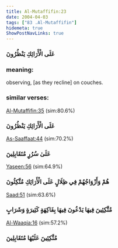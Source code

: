 ```yaml
---
title: Al-Mutaffifin:23
date: 2004-04-03
tags: ["83 .Al-Mutaffifin"]
hidemeta: true 
ShowPostNavLinks: true 
---
```

### عَلَى الْأَرَائِكِ يَنْظُرُونَ
### meaning: 
observing, [as they recline] on couches.
### similar verses: 

[Al-Mutaffifin:35](/83/35) (sim:80.6%)

### عَلَى الْأَرَائِكِ يَنْظُرُونَ

[As-Saaffaat:44](/37/44) (sim:70.2%)

### عَلَىٰ سُرُرٍ مُتَقَابِلِينَ

[Yaseen:56](/36/56) (sim:64.9%)

### هُمْ وَأَزْوَاجُهُمْ فِي ظِلَالٍ عَلَى الْأَرَائِكِ مُتَّكِئُونَ

[Saad:51](/38/51) (sim:63.6%)

### مُتَّكِئِينَ فِيهَا يَدْعُونَ فِيهَا بِفَاكِهَةٍ كَثِيرَةٍ وَشَرَابٍ

[Al-Waaqia:16](/56/16) (sim:57.2%)

### مُتَّكِئِينَ عَلَيْهَا مُتَقَابِلِينَ
